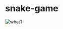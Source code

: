 ﻿# snake-game
![what1](https://github.com/user-attachments/assets/b6832b33-b216-4d62-9a69-7b228d995fe6)
